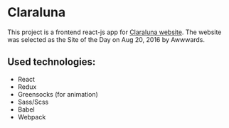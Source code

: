 # Claraluna
This project is a frontend react-js app for [Claraluna website](https://www.claraluna.it).
The website was selected as the Site of the Day on Aug 20, 2016 by Awwwards.

## Used technologies:
- React
- Redux
- Greensocks (for animation)
- Sass/Scss
- Babel
- Webpack
